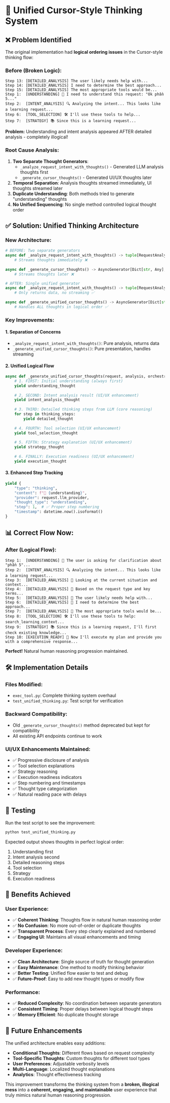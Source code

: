 # 🧠 Unified Cursor-Style Thinking System

## ❌ Problem Identified

The original implementation had **logical ordering issues** in the Cursor-style thinking flow:

### Before (Broken Logic):
```
Step 13: [DETAILED_ANALYSIS] The user likely needs help with...
Step 14: [DETAILED_ANALYSIS] I need to determine the best approach...  
Step 15: [DETAILED_ANALYSIS] The most appropriate tools would be...
Step 1:  [UNDERSTANDING] 💭 I need to understand this request: "Ok phần 5..."
Step 2:  [INTENT_ANALYSIS] 🔍 Analyzing the intent... This looks like a learning request...
Step 6:  [TOOL_SELECTION] 🛠️ I'll use these tools to help...
Step 7:  [STRATEGY] 📚 Since this is a learning request...
```

**Problem:** Understanding and intent analysis appeared AFTER detailed analysis - completely illogical!

### Root Cause Analysis:
1. **Two Separate Thought Generators**: 
   - `_analyze_request_intent_with_thoughts()` - Generated LLM analysis thoughts first
   - `_generate_cursor_thoughts()` - Generated UI/UX thoughts later
2. **Temporal Separation**: Analysis thoughts streamed immediately, UI thoughts streamed later
3. **Duplicate Understanding**: Both methods tried to generate "understanding" thoughts
4. **No Unified Sequencing**: No single method controlled logical thought order

## ✅ Solution: Unified Thinking Architecture

### New Architecture:
```python
# BEFORE: Two separate generators
async def _analyze_request_intent_with_thoughts() -> tuple[RequestAnalysis, list[str]]:
    # Streams thoughts immediately ❌
    
async def _generate_cursor_thoughts() -> AsyncGenerator[Dict[str, Any], None]:
    # Streams thoughts later ❌

# AFTER: Single unified generator  
async def _analyze_request_intent_with_thoughts() -> tuple[RequestAnalysis, list[str]]:
    # Only returns data, no streaming ✅
    
async def _generate_unified_cursor_thoughts() -> AsyncGenerator[Dict[str, Any], None]:
    # Handles ALL thoughts in logical order ✅
```

### Key Improvements:

#### 1. **Separation of Concerns**
- `_analyze_request_intent_with_thoughts()`: Pure analysis, returns data
- `_generate_unified_cursor_thoughts()`: Pure presentation, handles streaming

#### 2. **Unified Logical Flow**
```python
async def _generate_unified_cursor_thoughts(request, analysis, orchestration_plan, thinking_steps):
    # 1. FIRST: Initial understanding (always first)
    yield understanding_thought
    
    # 2. SECOND: Intent analysis result (UI/UX enhancement)  
    yield intent_analysis_thought
    
    # 3. THIRD: Detailed thinking steps from LLM (core reasoning)
    for step in thinking_steps:
        yield detailed_thought
    
    # 4. FOURTH: Tool selection (UI/UX enhancement)
    yield tool_selection_thought
    
    # 5. FIFTH: Strategy explanation (UI/UX enhancement)
    yield strategy_thought
    
    # 6. FINALLY: Execution readiness (UI/UX enhancement)
    yield execution_thought
```

#### 3. **Enhanced Step Tracking**
```python
yield {
    "type": "thinking",
    "content": f"💭 {understanding}",
    "provider": request.llm_provider,
    "thought_type": "understanding",
    "step": 1,  # ✅ Proper step numbering
    "timestamp": datetime.now().isoformat()
}
```

## 📊 Correct Flow Now:

### After (Logical Flow):
```
Step 1:  [UNDERSTANDING] 💭 The user is asking for clarification about "phần 5"...
Step 2:  [INTENT_ANALYSIS] 🔍 Analyzing the intent... This looks like a learning request...
Step 3:  [DETAILED_ANALYSIS] 🧠 Looking at the current situation and context...
Step 4:  [DETAILED_ANALYSIS] 🧠 Based on the request type and key terms...
Step 5:  [DETAILED_ANALYSIS] 🧠 The user likely needs help with...
Step 6:  [DETAILED_ANALYSIS] 🧠 I need to determine the best approach...
Step 7:  [DETAILED_ANALYSIS] 🧠 The most appropriate tools would be...
Step 8:  [TOOL_SELECTION] 🛠️ I'll use these tools to help: search_learning_context...
Step 9:  [STRATEGY] 📚 Since this is a learning request, I'll first check existing knowledge...
Step 10: [EXECUTION_READY] 🚀 Now I'll execute my plan and provide you with a comprehensive response...
```

**Perfect!** Natural human reasoning progression maintained.

## 🛠️ Implementation Details

### Files Modified:
- `exec_tool.py`: Complete thinking system overhaul
- `test_unified_thinking.py`: Test script for verification

### Backward Compatibility:
- Old `_generate_cursor_thoughts()` method deprecated but kept for compatibility
- All existing API endpoints continue to work

### UI/UX Enhancements Maintained:
- ✅ Progressive disclosure of analysis
- ✅ Tool selection explanations  
- ✅ Strategy reasoning
- ✅ Execution readiness indicators
- ✅ Step numbering and timestamps
- ✅ Thought type categorization
- ✅ Natural reading pace with delays

## 🧪 Testing

Run the test script to see the improvement:
```bash
python test_unified_thinking.py
```

Expected output shows thoughts in perfect logical order:
1. Understanding first
2. Intent analysis second  
3. Detailed reasoning steps
4. Tool selection
5. Strategy
6. Execution readiness

## 🎯 Benefits Achieved

### User Experience:
- ✅ **Coherent Thinking**: Thoughts flow in natural human reasoning order
- ✅ **No Confusion**: No more out-of-order or duplicate thoughts
- ✅ **Transparent Process**: Every step clearly explained and numbered
- ✅ **Engaging UI**: Maintains all visual enhancements and timing

### Developer Experience:
- ✅ **Clean Architecture**: Single source of truth for thought generation
- ✅ **Easy Maintenance**: One method to modify thinking behavior
- ✅ **Better Testing**: Unified flow easier to test and debug
- ✅ **Future-Proof**: Easy to add new thought types or modify flow

### Performance:
- ✅ **Reduced Complexity**: No coordination between separate generators
- ✅ **Consistent Timing**: Proper delays between logical thought steps
- ✅ **Memory Efficient**: No duplicate thought storage

## 🚀 Future Enhancements

The unified architecture enables easy additions:
- **Conditional Thoughts**: Different flows based on request complexity
- **Tool-Specific Thoughts**: Custom thoughts for different tool types  
- **User Preferences**: Adjustable verbosity levels
- **Multi-Language**: Localized thought explanations
- **Analytics**: Thought effectiveness tracking

This improvement transforms the thinking system from a **broken, illogical mess** into a **coherent, engaging, and maintainable** user experience that truly mimics natural human reasoning progression. 